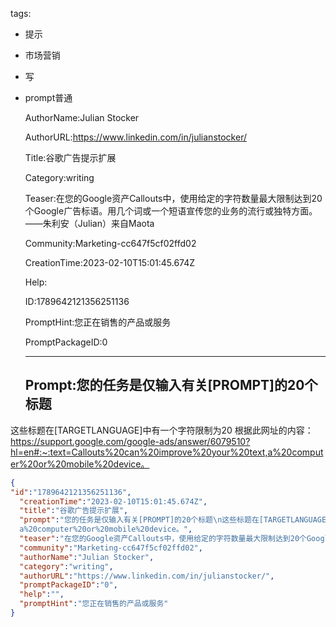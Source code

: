   tags: 
- 提示
- 市场营销
- 写
- prompt普通

  AuthorName:Julian Stocker

  AuthorURL:https://www.linkedin.com/in/julianstocker/

  Title:谷歌广告提示扩展

  Category:writing

  Teaser:在您的Google资产Callouts中，使用给定的字符数量最大限制达到20个Google广告标语。用几个词或一个短语宣传您的业务的流行或独特方面。——朱利安（Julian）来自Maota

  Community:Marketing-cc647f5cf02ffd02

  CreationTime:2023-02-10T15:01:45.674Z

  Help:

  ID:1789642121356251136

  PromptHint:您正在销售的产品或服务

  PromptPackageID:0

  ---

  ## Prompt:您的任务是仅输入有关[PROMPT]的20个标题
这些标题在[TARGETLANGUAGE]中有一个字符限制为20
根据此网址的内容：https://support.google.com/google-ads/answer/6079510?hl=en#:~:text=Callouts%20can%20improve%20your%20text,a%20computer%20or%20mobile%20device。

  ```json
  {
  "id":"1789642121356251136",
    "creationTime":"2023-02-10T15:01:45.674Z",
    "title":"谷歌广告提示扩展",
    "prompt":"您的任务是仅输入有关[PROMPT]的20个标题\n这些标题在[TARGETLANGUAGE]中有一个字符限制为20\n根据此网址的内容：https://support.google.com/google-ads/answer/6079510?hl=en#:~:text=Callouts%20can%20improve%20your%20text,
    a%20computer%20or%20mobile%20device。",
    "teaser":"在您的Google资产Callouts中，使用给定的字符数量最大限制达到20个Google广告标语。用几个词或一个短语宣传您的业务的流行或独特方面。——朱利安（Julian）来自Maota",
    "community":"Marketing-cc647f5cf02ffd02",
    "authorName":"Julian Stocker",
    "category":"writing",
    "authorURL":"https://www.linkedin.com/in/julianstocker/",
    "promptPackageID":"0",
    "help":"",
    "promptHint":"您正在销售的产品或服务"
  }
  ```
